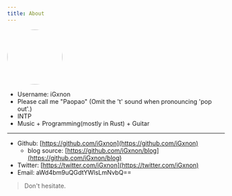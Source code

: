 ```yaml
---
title: About
---
```


<img src="/images/logo.png" width=128 height=128 style="border-radius: 100%;"/>

+ Username: iGxnon
+ Please call me "Paopao" (Omit the 't' sound when pronouncing 'pop out'.)
+ INTP
+ Music + Programming(mostly in Rust) + Guitar

---

+ Github: [https://github.com/iGxnon](https://github.com/iGxnon)
  + blog source: [https://github.com/iGxnon/blog](https://github.com/iGxnon/blog)
+ Twitter: [https://twitter.com/iGxnon](https://twitter.com/iGxnon)
+ Email: aWd4bm9uQGdtYWlsLmNvbQ==

> Don't hesitate.
